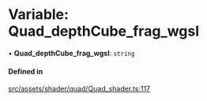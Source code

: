 # Variable: Quad\_depthCube\_frag\_wgsl

• **Quad\_depthCube\_frag\_wgsl**: `string`

#### Defined in

[src/assets/shader/quad/Quad_shader.ts:117](https://github.com/Orillusion/orillusion/blob/main/src/assets/shader/quad/Quad_shader.ts#L117)
